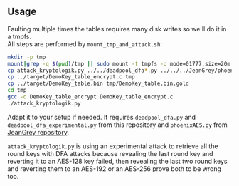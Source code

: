 Usage
-----

Faulting multiple times the tables requires many disk writes so we'll do it in a tmpfs.  
All steps are performed by ```mount_tmp_and_attack.sh```:

```bash
mkdir -p tmp
mount|grep -q $(pwd)/tmp || sudo mount -t tmpfs -o mode=01777,size=20m tmpfs tmp
cp attack_kryptologik.py ../../deadpool_dfa*.py ../../../JeanGrey/phoenixAES.py tmp
cp ../target/DemoKey_table_encrypt.c tmp
cp ../target/DemoKey_table.bin tmp/DemoKey_table.bin.gold
cd tmp
gcc -o DemoKey_table_encrypt DemoKey_table_encrypt.c
./attack_kryptologik.py
```

Adapt it to your setup if needed. It requires ```deadpool_dfa.py``` and
```deadpool_dfa_experimental.py``` from this repository and ```phoenixAES.py```
from [JeanGrey repository](https://github.com/SideChannelMarvels/JeanGrey).

`attack_kryptologik.py` is using an experimental attack to retrieve all the round keys
with DFA attacks because revealing the last round key and reverting it to an AES-128 key
failed, then revealing the last two round keys and reverting them to an AES-192 or
an AES-256 prove both to be wrong too.
